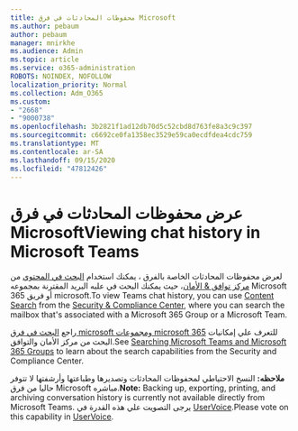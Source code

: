 ```yaml
---
title: محفوظات المحادثات في فرق Microsoft
ms.author: pebaum
author: pebaum
manager: mnirkhe
ms.audience: Admin
ms.topic: article
ms.service: o365-administration
ROBOTS: NOINDEX, NOFOLLOW
localization_priority: Normal
ms.collection: Adm_O365
ms.custom:
- "2668"
- "9000738"
ms.openlocfilehash: 3b2821f1ad12db70d5c52cbd8d763fe8a3c9c397
ms.sourcegitcommit: c6692ce0fa1358ec3529e59ca0ecdfdea4cdc759
ms.translationtype: MT
ms.contentlocale: ar-SA
ms.lasthandoff: 09/15/2020
ms.locfileid: "47812426"
---
```

# <a name="viewing-chat-history-in-microsoft-teams"></a><span data-ttu-id="78a07-102">عرض محفوظات المحادثات في فرق Microsoft</span><span class="sxs-lookup"><span data-stu-id="78a07-102">Viewing chat history in Microsoft Teams</span></span>

<span data-ttu-id="78a07-103">لعرض محفوظات المحادثات الخاصة بالفرق ، يمكنك استخدام [البحث في المحتوي](https://sip.protection.office.com/contentsearchbeta?ContentOnly=1) من [مركز توافق & الأمان](https://sip.protection.office.com/insightdashboard)، حيث يمكنك البحث في علبه البريد المقترنة بمجموعه Microsoft 365 أو فريق microsoft.</span><span class="sxs-lookup"><span data-stu-id="78a07-103">To view Teams chat history, you can use [Content Search](https://sip.protection.office.com/contentsearchbeta?ContentOnly=1) from the [Security & Compliance Center](https://sip.protection.office.com/insightdashboard), where you can search the mailbox that's associated with a Microsoft 365 Group or a Microsoft Team.</span></span> 

<span data-ttu-id="78a07-104">راجع [البحث في فرق microsoft ومجموعات microsoft 365](https://docs.microsoft.com/microsoft-365/compliance/content-search) للتعرف علي إمكانيات البحث من مركز الأمان والتوافق.</span><span class="sxs-lookup"><span data-stu-id="78a07-104">See [Searching Microsoft Teams and Microsoft 365 Groups](https://docs.microsoft.com/microsoft-365/compliance/content-search) to learn about the search capabilities from the Security and Compliance Center.</span></span> 

<span data-ttu-id="78a07-105">**ملاحظه:** النسخ الاحتياطي لمحفوظات المحادثات وتصديرها وطباعتها وأرشفتها لا تتوفر حاليا من فرق Microsoft مباشره.</span><span class="sxs-lookup"><span data-stu-id="78a07-105">**Note:** Backing up, exporting, printing, and archiving conversation history is currently not available directly from Microsoft Teams.</span></span> <span data-ttu-id="78a07-106">يرجى التصويت علي هذه القدرة في [UserVoice](https://microsoftteams.uservoice.com/forums/555103-public/suggestions/16982542-backup-export-printing-archive-options?page=2&per_page=20).</span><span class="sxs-lookup"><span data-stu-id="78a07-106">Please vote on this capability in [UserVoice](https://microsoftteams.uservoice.com/forums/555103-public/suggestions/16982542-backup-export-printing-archive-options?page=2&per_page=20).</span></span> 